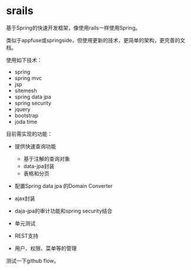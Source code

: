srails
======

基于Spring的快速开发框架，像使用rails一样使用Spring。

类似于appfuse或springside，但使用更新的技术，更简单的架构，更完善的文档。

使用如下技术：

- spring
- spring mvc
- jsp
- sitemesh
- spring data jpa
- spring security
- jquery
- bootstrap
- joda time

目前需实现的功能：
- 提供快速查询功能
  - 基于注解的查询对象
  - data-jpa封装
  - 表格和分页

- 配置Spring data jpa 的Domain Converter
- ajax封装
- daja-jpa的审计功能和spring security结合
- 单元测试
- REST支持
- 用户、权限、菜单等的管理

测试一下github flow。